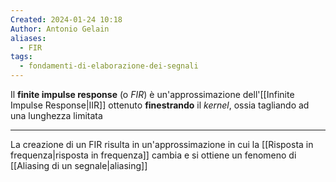 ```yaml
---
Created: 2024-01-24 10:18
Author: Antonio Gelain
aliases:
  - FIR
tags:
  - fondamenti-di-elaborazione-dei-segnali
---
```


Il **finite impulse response** (o *FIR*) è un'approssimazione dell'[[Infinite Impulse Response|IIR]] ottenuto **finestrando** il *kernel*, ossia tagliando ad una lunghezza limitata

---

La creazione di un FIR risulta in un'approssimazione in cui la [[Risposta in frequenza|risposta in frequenza]] cambia e si ottiene un fenomeno di [[Aliasing di un segnale|aliasing]]
